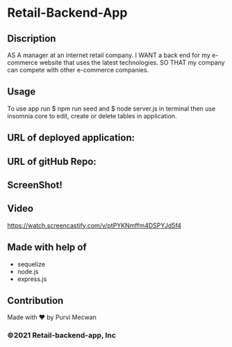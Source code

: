 # Retail-Backend-App

## Discription
AS A manager at an internet retail company. I WANT a back end for my e-commerce website that uses the latest technologies. SO THAT my company can compete with other e-commerce companies.

## Usage
To use app run $ npm run seed and $ node server.js in terminal then use insomnia core to edit, create or delete tables in application.

## URL of deployed application:


## URL of gitHub Repo:


## ScreenShot!

## Video
https://watch.screencastify.com/v/ptPYKNmffm4DSPYJd5f4

## Made with help of 
- sequelize
- node.js
- express.js

## Contribution
Made with ❤️  by Purvi Mecwan

### ©️2021 Retail-backend-app, Inc

